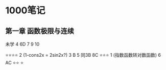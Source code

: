 # 1000笔记

## 第一章 函数极限与连续

未学 4 6D 7 9 10

⭐⭐⭐⭐
2 (1-cons2x = 2sin2x?)
3 B
5 同3B
8C
⭐⭐⭐
1 (指数函数转对数函数)
6  AC
⭐⭐
⭐
